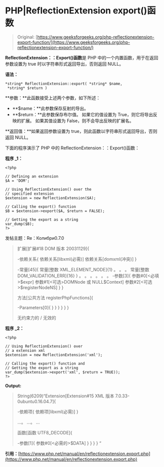 # PHP|ReflectionExtension export()函数

> Original: [https://www.geeksforgeeks.org/php-reflectionextension-export-function/](https://www.geeksforgeeks.org/php-reflectionextension-export-function/)

**ReflectionExtension：：Export()函数**是 PHP 中的一个内置函数，用于在返回参数设置为 true 时以字符串形式返回导出，否则返回 NULL。

**语法：**

```
*string* ReflectionExtension::export( *string* $name,
 *string* $return )
```

**参数：**此函数接受上述两个参数，如下所述：

*   **$name：**此参数保存反射的导出。
*   **$return：**此参数保存布尔值。 如果它的值设置为 True，则它将导出反映的扩展。 如果其值设置为 False，则不会导出反映的扩展名。

**返回值：**如果返回参数设置为 true，则此函数以字符串形式返回导出，否则返回 NULL。

下面的程序演示了 PHP 中的 ReflectionExtension：：Export()函数：

**程序 _1：**

```
<?php

// Defining an extension
$A = 'DOM';

// Using ReflectionExtension() over the 
// specified extension
$extension = new ReflectionExtension($A);

// Calling the export() function
$B = $extension->export($A, $return = FALSE);

// Getting the export as a string 
var_dump($B);
?>
```

发帖主题：Re：Колибри0.7.0

> 扩展[<persistent>扩展#18 DOM 版本 20031129]{</persistent>
> 
> -依赖关系{
> 依赖关系[libxml(必需)]
> 依赖关系[domxml(冲突)]
> }
> 
> -常量[45]{
> 常量[整数 XML_ELEMENT_NODE]{1}
> 。 。 。
> 常量[整数 DOM_VALIDATION_ERR]{16}
> }
> 。 。 。
> 。 。 。
> -参数[3]{
> 参数#0[<必填>$expr]
> 参数#1[<可选>DOMNode 或 NULL$Context]
> 参数#2[<可选>$registerNodeNS]
> }
> }
> 
> 方法[<dom>公共方法 registerPhpFunctions]{</dom>
> 
> -Parameters[0]{
> }
> }
> }
> }
> }
> }
> 
> 无约束力的 / 无效的

**程序 _2：**

```
<?php

// Using ReflectionExtension() over 
// a extension xml
$extension = new ReflectionExtension('xml');

// Calling the export() function and
// Getting the export as a string 
var_dump($extension->export('xml', $return = TRUE));
?>
```

**Output:**

> String(6209)“Extension[<persistent>Extension#15 XML 版本 7.0.33-0ubuntu0.16.04.7]{</persistent>
> 
> -依赖项{
> 依赖项[libxml(必需)]
> }
> 
> ...。 ...。 ...
> 
> 函数[<xml>函数 UTF8_DECODE]{</xml>
> 
> -参数[1]{
> 参数#0[<必需的>$DATA]
> }
> }
> }
> }
> “

**引用：**[https://www.php.net/manual/en/reflectionextension.export.php](https://www.php.net/manual/en/reflectionextension.export.php)